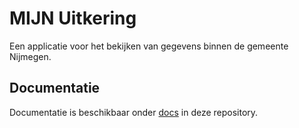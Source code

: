 # MIJN Uitkering
Een applicatie voor het bekijken van gegevens binnen de gemeente Nijmegen.

## Documentatie
Documentatie is beschikbaar onder [docs](docs) in deze repository.
